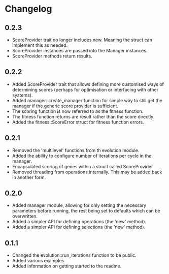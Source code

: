 # Changelog

## 0.2.3

* ScoreProvider trait no longer includes new. Meaning the struct can implement this as needed.
* ScoreProvider instances are passed into the Manager instances.
* ScoreProvider methods return results.

## 0.2.2

* Added ScoreProvider trait that allows defining more customised ways of determining scores (perhaps for optimisation or interfacing with other systems).
* Added manager::create_manager function for simple way to still get the manager if the generic score provider is sufficient.
* The scoring function is now referred to as the fitness function.
* The fitness function returns are result rather than the score directly.
* Added the fitness::ScoreError struct for fitness function errors.

## 0.2.1

* Removed the 'multilevel' functions from th evolution module.
* Added the ability to configure number of iterations per cycle in the manager.
* Encapsulated scoring of genes within a struct called ScoreProvider
* Removed threading from operations internally. This may be added back in another form.

## 0.2.0

* Added manager module, allowing for only setting the necessary parameters before running, the rest being set to defaults which can be overwritten.
* Added a simpler API for defining operations (the 'new' method).
* Added a simpler API for defining selections (the 'new' method).

## 0.1.1

* Changed the evolution::run_iterations function to be public.
* Added various examples
* Added information on getting started to the readme.